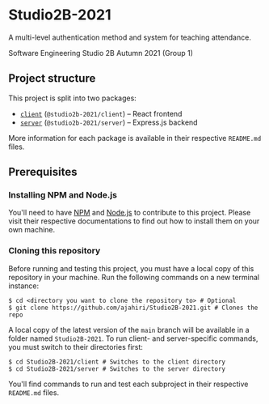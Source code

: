 # Studio2B-2021

A multi-level authentication method and system for teaching attendance.

Software Engineering Studio 2B Autumn 2021 (Group 1)

## Project structure

This project is split into two packages:

* [`client`](./packages/client) (`@studio2b-2021/client`) – React frontend
* [`server`](./packages/server) (`@studio2b-2021/server`) – Express.js backend

More information for each package is available in their respective `README.md`
files.

## Prerequisites

### Installing NPM and Node.js

You'll need to have [NPM][npm] and [Node.js][nodejs] to contribute to this
project. Please visit their respective documentations to find out how to install
them on your own machine.

### Cloning this repository

Before running and testing this project, you must have a local copy of this
repository in your machine. Run the following commands on a new terminal
instance:

```shell
$ cd <directory you want to clone the repository to> # Optional
$ git clone https://github.com/ajahiri/Studio2B-2021.git # Clones the repo
```

A local copy of the latest version of the `main` branch will be available in a
folder named `Studio2B-2021`. To run client- and server-specific commands, you
must switch to their directories first:

```shell
$ cd Studio2B-2021/client # Switches to the client directory
$ cd Studio2B-2021/server # Switches to the server directory
```

You'll find commands to run and test each subproject in their respective
`README.md` files.

[npm]: https://www.npmjs.com
[nodejs]: https://nodejs.org
